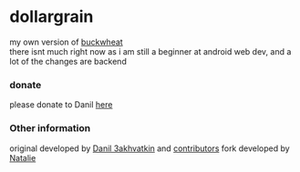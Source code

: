 # dollargrain

my own version of [buckwheat](https://buckwheat.app)  
there isnt much right now as i am still a beginner at android web dev, and a lot of the changes are backend

### donate

please donate to Danil [here](https://buckwheat.app/contribute)

### Other information

original developed by [Danil Зakhvatkin](https://github.com/luna) and [contributors](https://github.com/luna/buckwheat/graphs/contributors)
fork developed by [Natalie](http://github.com/ellipticobj)
